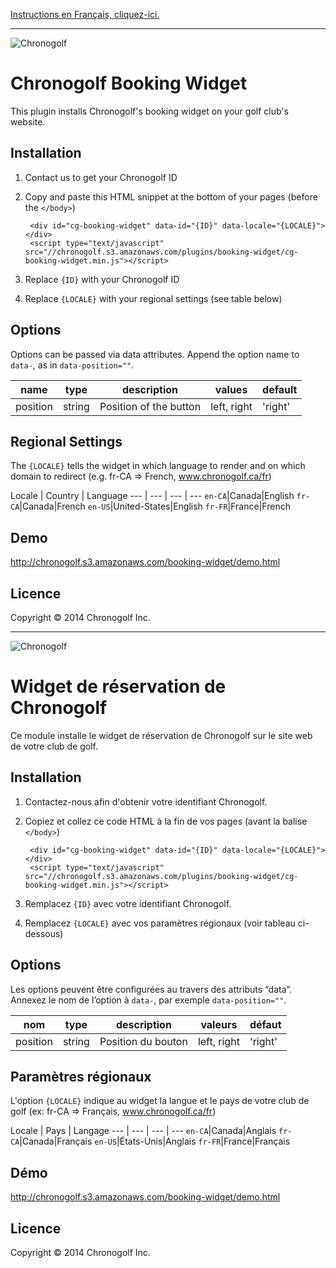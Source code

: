 [Instructions en Français, cliquez-ici.](#fr)

---
![Chronogolf][crest]

Chronogolf Booking Widget
==============

This plugin installs Chronogolf's booking widget on your golf club's website.

## Installation
1. Contact us to get your Chronogolf ID
2. Copy and paste this HTML snippet at the bottom of your pages (before the `</body>`) 
	
		<div id="cg-booking-widget" data-id="{ID}" data-locale="{LOCALE}"></div>
		<script type="text/javascript" src="//chronogolf.s3.amazonaws.com/plugins/booking-widget/cg-booking-widget.min.js"></script>
	
3. Replace `{ID}` with your Chronogolf ID
4. Replace `{LOCALE}` with your regional settings (see table below)

## Options
Options can be passed via data attributes. Append the option name to `data-`, as in `data-position=""`.

name | type | description | values | default 
--- | --- | --- | --- | ---
position | string | Position of the button | left, right | 'right'

## Regional Settings
The `{LOCALE}` tells the widget in which language to render and on which  domain to redirect (e.g. fr-CA => French, www.chronogolf.ca/fr)

Locale | Country | Language
--- | --- | --- | ---
`en-CA`|Canada|English
`fr-CA`|Canada|French
`en-US`|United-States|English
`fr-FR`|France|French

## Demo
http://chronogolf.s3.amazonaws.com/booking-widget/demo.html


## Licence
Copyright © 2014 Chronogolf Inc.


[crest]: http://chronogolf.s3.amazonaws.com/promotionals/logos/cg-crest.png

---
<a name="fr"></a>

![Chronogolf][crest]

Widget de réservation de Chronogolf
==============

Ce module installe le widget de réservation de Chronogolf sur le site web de votre club de golf.

## Installation
1. Contactez-nous afin d'obtenir votre identifiant Chronogolf.
2. Copiez et collez ce code HTML à la fin de vos pages (avant la balise `</body>`)

		<div id="cg-booking-widget" data-id="{ID}" data-locale="{LOCALE}"></div>
		<script type="text/javascript" src="//chronogolf.s3.amazonaws.com/plugins/booking-widget/cg-booking-widget.min.js"></script>
	
3. Remplacez `{ID}` avec votre identifiant Chronogolf.
4. Remplacez `{LOCALE}` avec vos paramètres régionaux (voir tableau ci-dessous)

## Options
Les options peuvent être configurées au travers des attributs “data”. Annexez le nom de l’option à `data-`, par exemple `data-position=""`.

nom | type | description | valeurs | défaut
--- | --- | --- | --- | ---
position | string | Position du bouton | left, right | 'right'

## Paramètres régionaux
L'option `{LOCALE}` indique au widget la langue et le pays de votre club de golf (ex: fr-CA => Français, www.chronogolf.ca/fr)

Locale | Pays | Langage
--- | --- | --- | ---
`en-CA`|Canada|Anglais
`fr-CA`|Canada|Français
`en-US`|États-Unis|Anglais
`fr-FR`|France|Français

## Démo
http://chronogolf.s3.amazonaws.com/booking-widget/demo.html


## Licence
Copyright © 2014 Chronogolf Inc.


[crest]: http://chronogolf.s3.amazonaws.com/promotionals/logos/cg-crest.png
